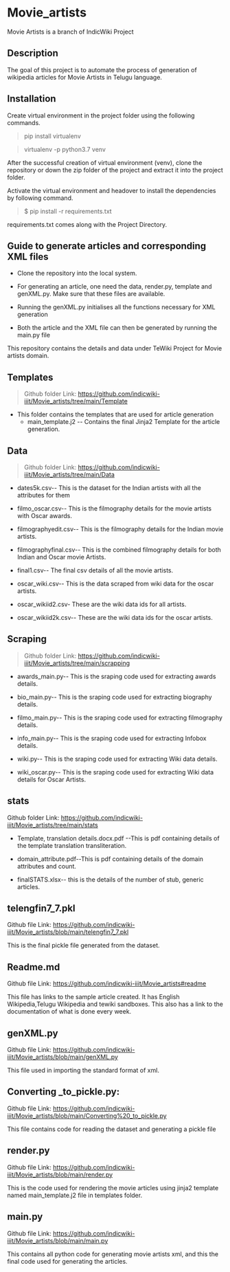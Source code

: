 # Movie_artists
Movie Artists is a branch of IndicWiki Project

## Description
The goal of this project is to automate the process of generation of wikipedia articles for Movie Artists in Telugu language.

## Installation
Create virtual environment in the project folder using the following commands.

> pip install virtualenv


> virtualenv -p python3.7 venv

After the successful creation of virtual environment (venv), clone the repository or down the zip folder of the project and extract it into the project folder.

Activate the virtual environment and headover to install the dependencies by following command.

> $ pip install -r requirements.txt

requirements.txt comes along with the Project Directory.

## Guide to generate articles and corresponding XML files
* Clone the repository into the local system.

* For generating an article, one need the data, render.py, template and genXML.py. Make sure that these files are available.

* Running the genXML.py initialises all the functions necessary for XML generation

* Both the article and the XML file can then be generated by running the main.py file

This repository contains the details and data under TeWiki Project for Movie artists domain.

## Templates

> Github folder Link: https://github.com/indicwiki-iiit/Movie_artists/tree/main/Template

- This folder contains the templates that are used for article generation
  - main_template.j2 -- Contains the final Jinja2 Template for the article generation.
## Data

> Github folder Link: https://github.com/indicwiki-iiit/Movie_artists/tree/main/Data

* dates5k.csv-- This is the dataset for the Indian artists with all the attributes for them

* filmo_oscar.csv-- This is the filmography details for the movie artists with Oscar awards.

* filmographyedit.csv-- This is the filmography details for the Indian movie artists.

* filmographyfinal.csv-- This is the combined filmography details for both Indian and Oscar movie Artists.

* final1.csv-- The final csv details of all the movie artists.

* oscar_wiki.csv-- This is the data scraped from wiki data for the oscar artists.

* oscar_wikiid2.csv- These are the wiki data ids for all artists.

* oscar_wikiid2k.csv-- These are the wiki data ids for the oscar artists.


## Scraping 

> Github folder Link: https://github.com/indicwiki-iiit/Movie_artists/tree/main/scrapping

* awards_main.py-- This is the sraping code used for extracting awards details.

* bio_main.py-- This is the sraping code used for extracting biography details.

* filmo_main.py-- This is the sraping code used for extracting filmography details.

* info_main.py-- This is the sraping code used for extracting Infobox details.

* wiki.py-- This is the sraping code used for extracting Wiki data details.

* wiki_oscar.py-- This is the sraping code used for extracting Wiki data details for Oscar Artists.

## stats
Github folder Link: https://github.com/indicwiki-iiit/Movie_artists/tree/main/stats

* Template, translation details.docx.pdf --This is pdf containing details of the template translation  transliteration.

* domain_attribute.pdf--This is pdf containing details of the domain attributes and count.

* finalSTATS.xlsx-- this is the details of the number of stub, generic articles.

## telengfin7_7.pkl
Github file Link: https://github.com/indicwiki-iiit/Movie_artists/blob/main/telengfin7_7.pkl

This is the final pickle file generated from the dataset.

## Readme.md
Github file Link: https://github.com/indicwiki-iiit/Movie_artists#readme

This file has links to the sample article created. It has English Wikipedia,Telugu Wikipedia and tewiki sandboxes. This also has a link to the documentation of what is done every week.

## genXML.py
Github file Link: https://github.com/indicwiki-iiit/Movie_artists/blob/main/genXML.py

This file used in importing the standard format of xml.

## Converting _to_pickle.py:
Github file Link: https://github.com/indicwiki-iiit/Movie_artists/blob/main/Converting%20_to_pickle.py

This file contains code for reading the dataset and generating a pickle file

## render.py
Github file Link: https://github.com/indicwiki-iiit/Movie_artists/blob/main/render.py

This is the code used for rendering the movie articles using jinja2 template named main_template.j2 file in templates folder.

## main.py
Github file Link: https://github.com/indicwiki-iiit/Movie_artists/blob/main/main.py

This contains all python code for generating movie artists xml, and this the final code used for generating the articles.
